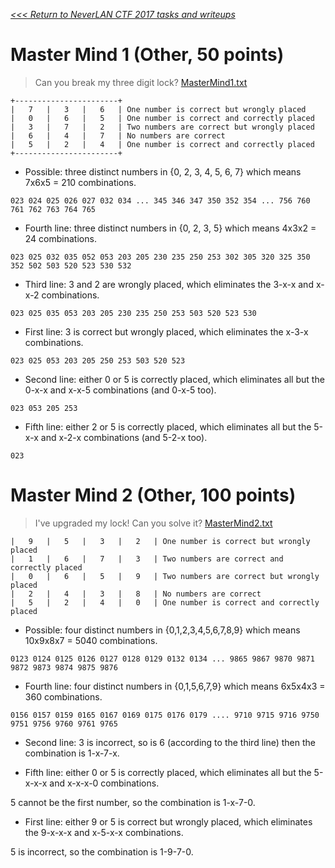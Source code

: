 _[<<< Return to NeverLAN CTF 2017 tasks and writeups](/2017-neverlanctf)_

# Master Mind 1 (Other, 50 points)
>Can you break my three digit lock? [MasterMind1.txt](MasterMind1.txt)

```
+-----------------------+
|   7   |   3   |   6   | One number is correct but wrongly placed
|   0   |   6   |   5   | One number is correct and correctly placed
|   3   |   7   |   2   | Two numbers are correct but wrongly placed
|   6   |   4   |   7   | No numbers are correct
|   5   |   2   |   4   | One number is correct and correctly placed
+-----------------------+
```

* Possible: three distinct numbers in {0, 2, 3, 4, 5, 6, 7} which means 7x6x5 = 210 combinations.
```
023 024 025 026 027 032 034 ... 345 346 347 350 352 354 ... 756 760 761 762 763 764 765
```

* Fourth line: three distinct numbers in {0, 2, 3, 5} which means 4x3x2 = 24 combinations.
```
023 025 032 035 052 053 203 205 230 235 250 253 302 305 320 325 350 352 502 503 520 523 530 532
```

* Third line: 3 and 2 are wrongly placed, which eliminates the 3-x-x and x-x-2 combinations.
```
023 025 035 053 203 205 230 235 250 253 503 520 523 530
```

* First line: 3 is correct but wrongly placed, which eliminates the x-3-x combinations.
```
023 025 053 203 205 250 253 503 520 523
```

* Second line: either 0 or 5 is correctly placed, which eliminates all but the 0-x-x and x-x-5 combinations (and 0-x-5 too).
```
023 053 205 253
```

* Fifth line: either 2 or 5 is correctly placed, which eliminates all but the 5-x-x and x-2-x combinations (and 5-2-x too).
```
023
```

# Master Mind 2 (Other, 100 points)
>I've upgraded my lock! Can you solve it? [MasterMind2.txt](MasterMind2.txt)

```
|   9   |   5   |   3   |   2   | One number is correct but wrongly placed
|   1   |   6   |   7   |   3   | Two numbers are correct and correctly placed
|   0   |   6   |   5   |   9   | Two numbers are correct but wrongly placed
|   2   |   4   |   3   |   8   | No numbers are correct
|   5   |   2   |   4   |   0   | One number is correct and correctly placed
```

* Possible: four distinct numbers in {0,1,2,3,4,5,6,7,8,9} which means 10x9x8x7 = 5040 combinations.
```
0123 0124 0125 0126 0127 0128 0129 0132 0134 ... 9865 9867 9870 9871 9872 9873 9874 9875 9876
```

* Fourth line: four distinct numbers in {0,1,5,6,7,9} which means 6x5x4x3 = 360 combinations.
```
0156 0157 0159 0165 0167 0169 0175 0176 0179 .... 9710 9715 9716 9750 9751 9756 9760 9761 9765
```

* Second line: 3 is incorrect, so is 6 (according to the third line) then the combination is 1-x-7-x.

* Fifth line: either 0 or 5 is correctly placed, which eliminates all but the 5-x-x-x and x-x-x-0 combinations.

5 cannot be the first number, so the combination is 1-x-7-0.

* First line: either 9 or 5 is correct but wrongly placed, which eliminates the 9-x-x-x and x-5-x-x combinations.

5 is incorrect, so the combination is 1-9-7-0.
